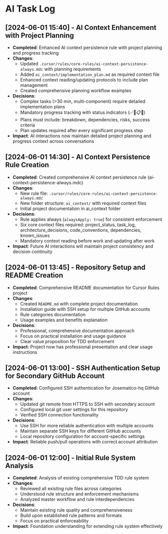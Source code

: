 # AI Task Log

## [2024-06-01 15:40] - AI Context Enhancement with Project Planning
- **Completed**: Enhanced AI context persistence rule with project planning and progress tracking
- **Changes**: 
  - Updated `.cursor/rules/core-rules/ai-context-persistence-always.mdc` with planning requirements
  - Added `ai_context/implementation_plan.md` as required context file
  - Enhanced context reading/updating protocols to include plan management
  - Created comprehensive planning workflow examples
- **Decisions**: 
  - Complex tasks (>30 min, multi-component) require detailed implementation plans
  - Mandatory progress tracking with status indicators (✅🔄📋🚫)
  - Plans must include: breakdown, dependencies, risks, success criteria
  - Plan updates required after every significant progress step
- **Impact**: AI interactions now maintain detailed project planning and progress context across conversations

## [2024-06-01 14:30] - AI Context Persistence Rule Creation
- **Completed**: Created comprehensive AI context persistence rule (ai-context-persistence-always.mdc)
- **Changes**: 
  - New rule file: `.cursor/rules/core-rules/ai-context-persistence-always.mdc`
  - New folder structure: `ai_context/` with required context files
  - Initial project documentation in ai_context folder
- **Decisions**: 
  - Rule applies always (`alwaysApply: true`) for consistent enforcement
  - Six core context files required: project_status, task_log, architecture_decisions, code_conventions, dependencies, known_issues
  - Mandatory context reading before work and updating after work
- **Impact**: Future AI interactions will maintain project consistency and decision continuity

## [2024-06-01 13:45] - Repository Setup and README Creation
- **Completed**: Comprehensive README documentation for Cursor Rules project
- **Changes**: 
  - Created `README.md` with complete project documentation
  - Installation guide with SSH setup for multiple GitHub accounts
  - Rule categories documentation
  - Usage examples and benefits explanation
- **Decisions**: 
  - Professional, comprehensive documentation approach
  - Focus on practical installation and usage guidance
  - Clear value proposition for TDD enforcement
- **Impact**: Project now has professional presentation and clear usage instructions

## [2024-06-01 13:00] - SSH Authentication Setup for Secondary GitHub Account
- **Completed**: Configured SSH authentication for Josematico-hq GitHub account
- **Changes**: 
  - Updated git remote from HTTPS to SSH with secondary account
  - Configured local git user settings for this repository
  - Verified SSH connection functionality
- **Decisions**: 
  - Use SSH for more reliable authentication with multiple accounts
  - Maintain separate SSH keys for different GitHub accounts
  - Local repository configuration for account-specific settings
- **Impact**: Reliable push/pull operations with correct account attribution

## [2024-06-01 12:00] - Initial Rule System Analysis
- **Completed**: Analysis of existing comprehensive TDD rule system
- **Changes**: 
  - Reviewed all existing rule files across categories
  - Understood rule structure and enforcement mechanisms
  - Analyzed master workflow and rule interdependencies
- **Decisions**: 
  - Maintain existing rule quality and comprehensiveness
  - Build upon established rule patterns and formats
  - Focus on practical enforceability
- **Impact**: Foundation understanding for extending rule system effectively 